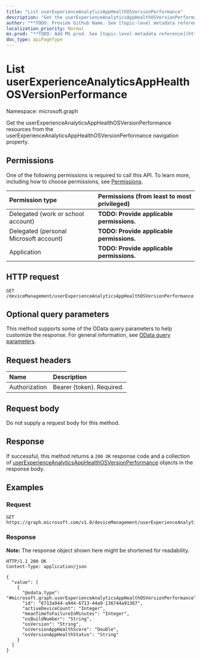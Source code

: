 ```yaml
---
title: "List userExperienceAnalyticsAppHealthOSVersionPerformance"
description: "Get the userExperienceAnalyticsAppHealthOSVersionPerformance resources from the userExperienceAnalyticsAppHealthOSVersionPerformance navigation property."
author: "**TODO: Provide Github Name. See [topic-level metadata reference](https://msgo.azurewebsites.net/add/document/guidelines/metadata.html#topic-level-metadata)**"
localization_priority: Normal
ms.prod: "**TODO: Add MS prod. See [topic-level metadata reference](https://msgo.azurewebsites.net/add/document/guidelines/metadata.html#topic-level-metadata)**"
doc_type: apiPageType
---
```


# List userExperienceAnalyticsAppHealthOSVersionPerformance
Namespace: microsoft.graph



Get the userExperienceAnalyticsAppHealthOSVersionPerformance resources from the userExperienceAnalyticsAppHealthOSVersionPerformance navigation property.

## Permissions
One of the following permissions is required to call this API. To learn more, including how to choose permissions, see [Permissions](/graph/permissions-reference).

|Permission type|Permissions (from least to most privileged)|
|:---|:---|
|Delegated (work or school account)|**TODO: Provide applicable permissions.**|
|Delegated (personal Microsoft account)|**TODO: Provide applicable permissions.**|
|Application|**TODO: Provide applicable permissions.**|

## HTTP request

<!-- {
  "blockType": "ignored"
}
-->
``` http
GET /deviceManagement/userExperienceAnalyticsAppHealthOSVersionPerformance
```

## Optional query parameters
This method supports some of the OData query parameters to help customize the response. For general information, see [OData query parameters](/graph/query-parameters).

## Request headers
|Name|Description|
|:---|:---|
|Authorization|Bearer {token}. Required.|

## Request body
Do not supply a request body for this method.

## Response

If successful, this method returns a `200 OK` response code and a collection of [userExperienceAnalyticsAppHealthOSVersionPerformance](../resources/userexperienceanalyticsapphealthosversionperformance.md) objects in the response body.

## Examples

### Request
<!-- {
  "blockType": "request",
  "name": "list_userexperienceanalyticsapphealthosversionperformance"
}
-->
``` http
GET https://graph.microsoft.com/v1.0/deviceManagement/userExperienceAnalyticsAppHealthOSVersionPerformance
```


### Response
**Note:** The response object shown here might be shortened for readability.
<!-- {
  "blockType": "response",
  "truncated": true,
  "@odata.type": "Collection(microsoft.graph.userExperienceAnalyticsAppHealthOSVersionPerformance)"
}
-->
``` http
HTTP/1.1 200 OK
Content-Type: application/json

{
  "value": [
    {
      "@odata.type": "#microsoft.graph.userExperienceAnalyticsAppHealthOSVersionPerformance",
      "id": "6713a944-a944-6713-44a9-136744a91367",
      "activeDeviceCount": "Integer",
      "meanTimeToFailureInMinutes": "Integer",
      "osBuildNumber": "String",
      "osVersion": "String",
      "osVersionAppHealthScore": "Double",
      "osVersionAppHealthStatus": "String"
    }
  ]
}
```

